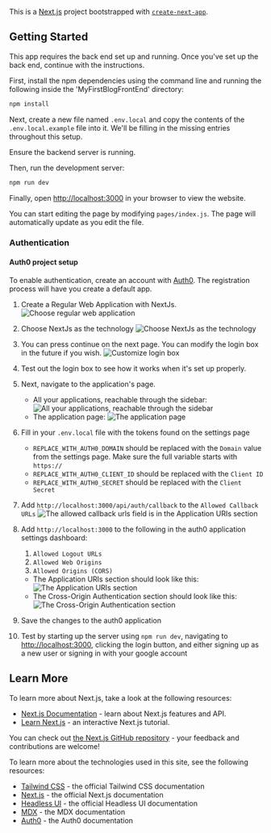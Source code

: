 This is a [Next.js](https://nextjs.org/) project bootstrapped with [`create-next-app`](https://github.com/vercel/next.js/tree/canary/packages/create-next-app).

## Getting Started

This app requires the back end set up and running. Once you've set up the back end, continue with the instructions.

First, install the npm dependencies using the command line and running the following inside the 'MyFirstBlogFrontEnd' directory:

```bash
npm install
```

Next, create a new file named `.env.local` and copy the contents of the `.env.local.example` file into it. We'll be filling in the missing entries throughout this setup.

Ensure the backend server is running.

Then, run the development server:

```bash
npm run dev
```

Finally, open [http://localhost:3000](http://localhost:3000) in your browser to view the website.

You can start editing the page by modifying `pages/index.js`. The page will automatically update as you edit the file.

### Authentication

#### Auth0 project setup

To enable authentication, create an account with [Auth0](https://auth0.com/).
The registration process will have you create a default app.

1. Create a Regular Web Application with NextJs.
   ![Choose regular web application](setup-screenshots/auth0-create-sample-app.png)

2. Choose NextJs as the technology
   ![Choose NextJs as the technology](setup-screenshots/auth0-select-technology.png)

3. You can press continue on the next page. You can modify the login box in the future if you wish.
   ![Customize login box](setup-screenshots/auth0-customize-login-box.png)

4. Test out the login box to see how it works when it's set up properly.

5. Next, navigate to the application's page.

   - All your applications, reachable through the sidebar:
     ![All your applications, reachable through the sidebar](setup-screenshots/auth0-applications.png)
   - The application page:
     ![The application page](setup-screenshots/auth0-application-page.png)

6. Fill in your `.env.local` file with the tokens found on the settings page

   - `REPLACE_WITH_AUTH0_DOMAIN` should be replaced with the `Domain` value from the settings page. Make sure the full variable starts with `https://`
   - `REPLACE_WITH_AUTH0_CLIENT_ID` should be replaced with the `Client ID`
   - `REPLACE_WITH_AUTH0_SECRET` should be replaced with the `Client Secret`

7. Add `http://localhost:3000/api/auth/callback` to the `Allowed Callback URLs`
   ![The allowed callback urls field is in the Application URIs section](setup-screenshots/auth0-allowed-callback-urls.png)

8. Add `http://localhost:3000` to the following in the auth0 application settings dashboard:

   1. `Allowed Logout URLs`
   2. `Allowed Web Origins`
   3. `Allowed Origins (CORS)`

   - The Application URIs section should look like this:
     ![The Application URIs section](setup-screenshots/auth0-application-uris-section.png)
   - The Cross-Origin Authentication section should look like this:
     ![The Cross-Origin Authentication section](setup-screenshots/auth0-cross-origin-authentication-section.png)

9. Save the changes to the auth0 application

10. Test by starting up the server using `npm run dev`, navigating to [http://localhost:3000](http://localhost:3000), clicking the login button,
    and either signing up as a new user or signing in with your google account

## Learn More

To learn more about Next.js, take a look at the following resources:

- [Next.js Documentation](https://nextjs.org/docs) - learn about Next.js features and API.
- [Learn Next.js](https://nextjs.org/learn) - an interactive Next.js tutorial.

You can check out [the Next.js GitHub repository](https://github.com/vercel/next.js/) - your feedback and contributions are welcome!

To learn more about the technologies used in this site, see the following resources:

- [Tailwind CSS](https://tailwindcss.com/docs) - the official Tailwind CSS documentation
- [Next.js](https://nextjs.org/docs) - the official Next.js documentation
- [Headless UI](https://headlessui.dev) - the official Headless UI documentation
- [MDX](https://mdxjs.com) - the MDX documentation
- [Auth0](https://auth0.com/docs/) - the Auth0 documentation
